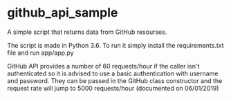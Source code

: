 # github_api_sample
A simple script that returns data from GitHub resourses.

The script is made in Python 3.6. To run it simply install the requirements.txt file and run app/app.py

GitHub API provides a number of 60 requests/hour if the caller isn't authenticated so it is advised to use a basic authentication with username and password. They can be passed in the GitHub class constructor and the request rate will jump to 5000 requests/hour (documented on 06/01/2019) 
